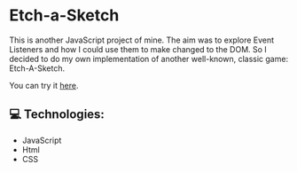 # Etch-a-Sketch

<p> This is another JavaScript project of mine. The aim was to explore Event Listeners and how I could use them to make changed to the DOM. So I decided to do my own implementation of another well-known, classic game: Etch-A-Sketch.
<p> You can try it <a href="https://amarques02.github.io/etch-a-sketch/">here</a>.</p>
<h2> 💻 Technologies:</h2>
<ul>
	<li>JavaScript</li>
	<li>Html</li>
	<li>CSS</li>
</ul>
